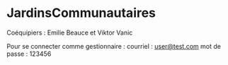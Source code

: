 # JardinsCommunautaires

Coéquipiers : Emilie Beauce et Viktor Vanic

Pour se connecter comme gestionnaire : 
courriel : user@test.com 
mot de passe : 123456
